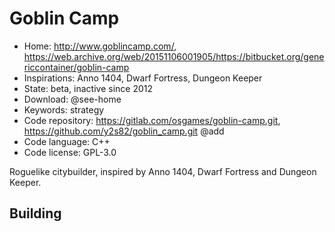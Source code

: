 # Goblin Camp

- Home: http://www.goblincamp.com/, https://web.archive.org/web/20151106001905/https://bitbucket.org/genericcontainer/goblin-camp
- Inspirations: Anno 1404, Dwarf Fortress, Dungeon Keeper
- State: beta, inactive since 2012
- Download: @see-home
- Keywords: strategy
- Code repository: https://gitlab.com/osgames/goblin-camp.git, https://github.com/y2s82/goblin_camp.git @add
- Code language: C++
- Code license: GPL-3.0

Roguelike citybuilder, inspired by Anno 1404, Dwarf Fortress and Dungeon Keeper.

## Building
